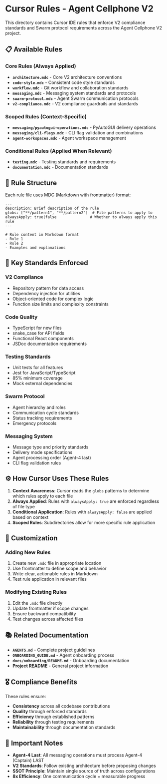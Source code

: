 # Cursor Rules - Agent Cellphone V2

This directory contains Cursor IDE rules that enforce V2 compliance standards and Swarm protocol requirements across the Agent Cellphone V2 project.

## 📋 Available Rules

### **Core Rules** (Always Applied)
- **`architecture.mdc`** - Core V2 architecture conventions
- **`code-style.mdc`** - Consistent code style standards
- **`workflow.mdc`** - Git workflow and collaboration standards
- **`messaging.mdc`** - Messaging system standards and protocols
- **`swarm-protocol.mdc`** - Agent Swarm communication protocols
- **`v2-compliance.mdc`** - V2 compliance guardrails and standards

### **Scoped Rules** (Context-Specific)
- **`messaging/pyautogui-operations.mdc`** - PyAutoGUI delivery operations
- **`messaging/cli-flags.mdc`** - CLI flag validation and combinations
- **`agent-workspaces.mdc`** - Agent workspace management

### **Conditional Rules** (Applied When Relevant)
- **`testing.mdc`** - Testing standards and requirements
- **`documentation.mdc`** - Documentation standards

## 🎯 Rule Structure

Each rule file uses MDC (Markdown with frontmatter) format:

```mdc
---
description: Brief description of the rule
globs: ["**/pattern1", "**/pattern2"]  # File patterns to apply to
alwaysApply: true|false               # Whether to always apply this rule
---

# Rule content in Markdown format
- Rule 1
- Rule 2
- Examples and explanations
```

## 🚀 Key Standards Enforced

### **V2 Compliance**
- Repository pattern for data access
- Dependency injection for utilities
- Object-oriented code for complex logic
- Function size limits and complexity constraints

### **Code Quality**
- TypeScript for new files
- snake_case for API fields
- Functional React components
- JSDoc documentation requirements

### **Testing Standards**
- Unit tests for all features
- Jest for JavaScript/TypeScript
- 85% minimum coverage
- Mock external dependencies

### **Swarm Protocol**
- Agent hierarchy and roles
- Communication cycle standards
- Status tracking requirements
- Emergency protocols

### **Messaging System**
- Message type and priority standards
- Delivery mode specifications
- Agent processing order (Agent-4 last)
- CLI flag validation rules

## ⚙️ How Cursor Uses These Rules

1. **Context Awareness**: Cursor reads the `globs` patterns to determine which rules apply to each file
2. **Always Applied**: Rules with `alwaysApply: true` are enforced regardless of file type
3. **Conditional Application**: Rules with `alwaysApply: false` are applied based on context
4. **Scoped Rules**: Subdirectories allow for more specific rule application

## 🔧 Customization

### **Adding New Rules**
1. Create new `.mdc` file in appropriate location
2. Use frontmatter to define scope and behavior
3. Write clear, actionable rules in Markdown
4. Test rule application in relevant files

### **Modifying Existing Rules**
1. Edit the `.mdc` file directly
2. Update frontmatter if scope changes
3. Ensure backward compatibility
4. Test changes across affected files

## 📚 Related Documentation

- **`AGENTS.md`** - Complete project guidelines
- **`ONBOARDING_GUIDE.md`** - Agent onboarding process
- **`docs/onboarding/README.md`** - Onboarding documentation
- **Project README** - General project information

## 🎖️ Compliance Benefits

These rules ensure:
- **Consistency** across all codebase contributions
- **Quality** through enforced standards
- **Efficiency** through established patterns
- **Reliability** through testing requirements
- **Maintainability** through documentation standards

## 🚨 Important Notes

- **Agent-4 Last**: All messaging operations must process Agent-4 (Captain) LAST
- **V2 Standards**: Follow existing architecture before proposing changes
- **SSOT Principle**: Maintain single source of truth across configurations
- **8x Efficiency**: One communication cycle = measurable progress
